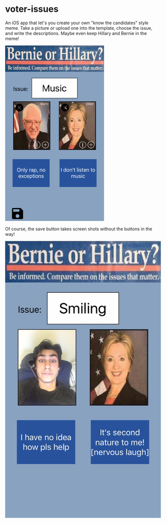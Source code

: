 # voter-issues
An iOS app that let's you create your own "know the candidates" style meme. Take a picture or upload one into the template, choose the issue, and write the descriptions. Maybe even keep Hillary and Bernie in the meme!


![Default screen](images/voter-issues.png?raw=true "Default Screen")

Of course, the save button takes screen shots without the buttons in the way!

![Screen shot](images/voter-issues-saved.JPG?raw=true "Screen shot")